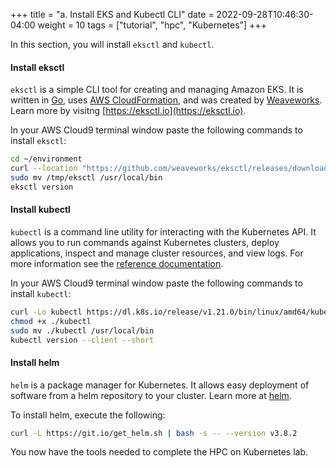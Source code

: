 +++
title = "a. Install EKS and Kubectl CLI"
date = 2022-09-28T10:46:30-04:00
weight = 10
tags = ["tutorial", "hpc", "Kubernetes"]
+++

In this section, you will install `eksctl` and `kubectl`.

#### Install eksctl

`eksctl` is a simple CLI tool for creating and managing Amazon EKS. It is written in [Go](https://go.dev/), uses [AWS CloudFormation](https://aws.amazon.com/cloudformation/), and was created by [Weaveworks](https://www.weave.works/). Learn more by visitng [https://eksctl.io](https://eksctl.io).

In your AWS Cloud9 terminal window paste the following commands to install `eksctl`:
```bash
cd ~/environment
curl --location "https://github.com/weaveworks/eksctl/releases/download/v0.112.0/eksctl_$(uname -s)_amd64.tar.gz" | tar xz -C /tmp
sudo mv /tmp/eksctl /usr/local/bin
eksctl version
```

#### Install kubectl

`kubectl` is a command line utility for interacting with the Kubernetes API. It allows you to run commands against Kubernetes clusters, deploy applications, inspect and manage cluster resources, and view logs. For more information see the [reference documentation](https://kubernetes.io/docs/reference/kubectl/).


In your AWS Cloud9 terminal window paste the following commands to install `kubectl`:
```bash
curl -Lo kubectl https://dl.k8s.io/release/v1.21.0/bin/linux/amd64/kubectl
chmod +x ./kubectl
sudo mv ./kubectl /usr/local/bin
kubectl version --client --short
```

#### Install helm

`helm` is a package manager for Kubernetes. It allows easy deployment of software from a helm repository to your cluster. Learn more at [helm](https://helm.sh). 

To install helm, execute the following:

```bash
curl -L https://git.io/get_helm.sh | bash -s -- --version v3.8.2
```

You now have the tools needed to complete the HPC on Kubernetes lab.